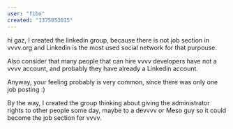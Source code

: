 ```yaml
---
user: "fibo"
created: "1375053015"
---
```


hi gaz, I created the linkedin group, because there is not job section in vvvv.org and Linkedin is the most used social network for that purpouse.

Also consider that many people that can hire vvvv developers have not a vvvv account, and probably they have already a Linkedin account.

Anyway, your feeling probably is very common, since there was only one job posting :)

By the way, I created the group thinking about giving the administrator rights to other people some day, maybe to a devvvv or Meso guy so it could become the job section for vvvv.

